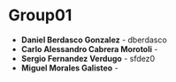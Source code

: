 # Group01

- **Daniel Berdasco Gonzalez** - dberdasco
- **Carlo Alessandro Cabrera Morotoli** - 
- **Sergio Fernandez Verdugo** -  sfdez0
- **Miguel Morales Galisteo** - 
